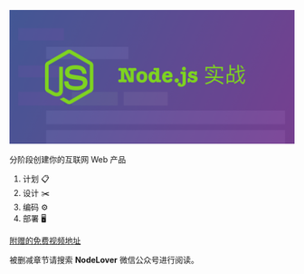 ![logo](./logo.png)

分阶段创建你的互联网 Web 产品

1.  计划 📋
2.  设计 ✂️
3.  编码 ⚙
4.  部署 🖥

[附赠的免费视频地址](https://nodelover.me/course/js-shizhan)

被删减章节请搜索 **NodeLover** 微信公众号进行阅读。
